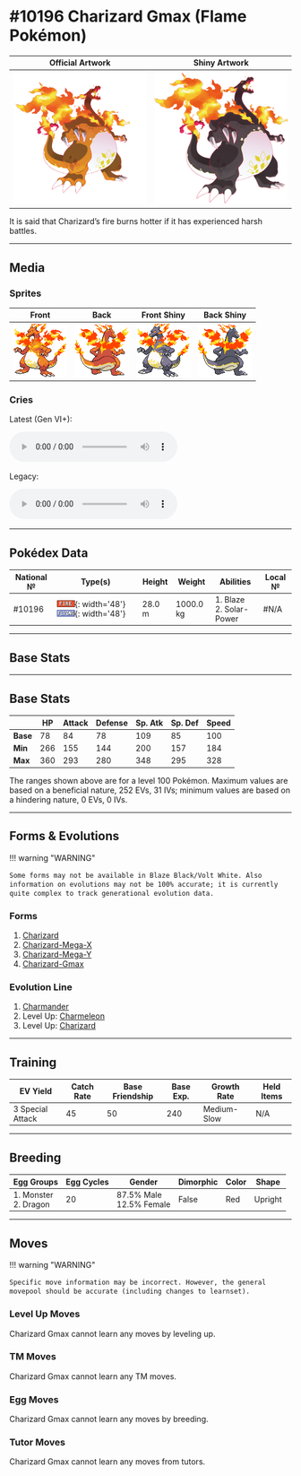 # #10196 Charizard Gmax (Flame Pokémon)

| Official Artwork | Shiny Artwork |
| --- | --- |
| ![Official Artwork](../assets/sprites/charizard-gmax/official_artwork.png) | ![Shiny Artwork](../assets/sprites/charizard-gmax/official_artwork_shiny.png) |

It is said that Charizard’s fire burns hotter if it has experienced harsh battles.

---

## Media

### Sprites

| Front | Back | Front Shiny | Back Shiny |
| --- | --- | --- | --- |
| ![Front](../assets/sprites/charizard-gmax/front.png) | ![Back](../assets/sprites/charizard-gmax/back.png) | ![Front Shiny](../assets/sprites/charizard-gmax/front_shiny.png) | ![Back Shiny](../assets/sprites/charizard-gmax/back_shiny.png) |

### Cries

Latest (Gen VI+):
<p><audio controls>
  <source src='../assets/cries/10196/latest.ogg' type='audio/ogg'>
  Your browser does not support the audio element.
</audio></p>

Legacy:
<p><audio controls>
  <source src='../assets/cries/10196/legacy.ogg' type='audio/ogg'>
  Your browser does not support the audio element.
</audio></p>

---

## Pokédex Data

| National № | Type(s) | Height | Weight | Abilities | Local № |
|------------|---------|--------|--------|-----------|---------|
| #10196 | ![fire](../assets/types/fire.png){: width='48'} ![flying](../assets/types/flying.png){: width='48'} | 28.0 m | 1000.0 kg | 1. Blaze<br>2. Solar-Power | #N/A |

---

## Base Stats
---

## Base Stats
|   | HP | Attack | Defense | Sp. Atk | Sp. Def | Speed |
|---|----|--------|---------|---------|---------|-------|
| **Base** | 78 | 84 | 78 | 109 | 85 | 100 |
| **Min** | 266 | 155 | 144 | 200 | 157 | 184 |
| **Max** | 360 | 293 | 280 | 348 | 295 | 328 |

The ranges shown above are for a level 100 Pokémon. Maximum values are based on a beneficial nature, 252 EVs, 31 IVs; minimum values are based on a hindering nature, 0 EVs, 0 IVs.

---

## Forms & Evolutions

!!! warning "WARNING"

    Some forms may not be available in Blaze Black/Volt White. Also information on evolutions may not be 100% accurate; it is currently quite complex to track generational evolution data.

### Forms

1. [Charizard](charizard.md/)
2. [Charizard-Mega-X](charizard-mega-x.md/)
3. [Charizard-Mega-Y](charizard-mega-y.md/)
4. [Charizard-Gmax](charizard-gmax.md/)

### Evolution Line

1. [Charmander](charmander.md/)
1. Level Up: [Charmeleon](charmeleon.md/)
1. Level Up: [Charizard](charizard.md/)

---

## Training

| EV Yield | Catch Rate | Base Friendship | Base Exp. | Growth Rate | Held Items |
|----------|------------|-----------------|-----------|-------------|------------|
| 3 Special Attack | 45 | 50 | 240 | Medium-Slow | N/A |

---

## Breeding

| Egg Groups | Egg Cycles | Gender | Dimorphic | Color | Shape |
|------------|------------|--------|-----------|-------|-------|
| 1. Monster<br>2. Dragon | 20 | 87.5% Male<br>12.5% Female | False | Red | Upright |

---

## Moves

!!! warning "WARNING"

    Specific move information may be incorrect. However, the general movepool should be accurate (including changes to learnset).

### Level Up Moves

Charizard Gmax cannot learn any moves by leveling up.
### TM Moves

Charizard Gmax cannot learn any TM moves.
### Egg Moves

Charizard Gmax cannot learn any moves by breeding.
### Tutor Moves

Charizard Gmax cannot learn any moves from tutors.
